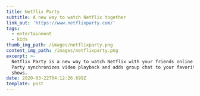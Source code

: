 ```yaml
---
title: Netflix Party
subtitle: A new way to watch Netflix together
link_out: 'https://www.netflixparty.com/'
tags:
  - entertainment
  - kids
thumb_img_path: /images/netflixparty.png
content_img_path: /images/netflixparty.png
excerpt: >-
  Netflix Party is a new way to watch Netflix with your friends online. Netflix
  Party synchronizes video playback and adds group chat to your favorite Netflix
  shows.
date: 2020-03-22T04:12:26.699Z
template: post
---
```

